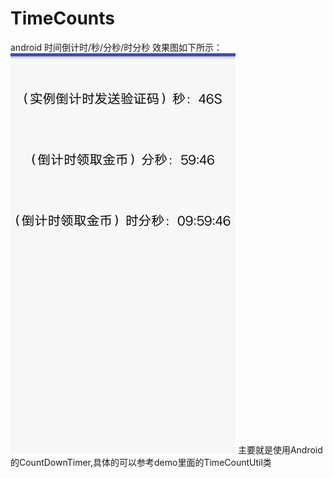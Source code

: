 # TimeCounts
android 时间倒计时/秒/分秒/时分秒
效果图如下所示：
![image](https://github.com/xiao-er/TimeCounts/blob/master/app/src/main/res/img/img.gif)
主要就是使用Android的CountDownTimer,具体的可以参考demo里面的TimeCountUtil类
